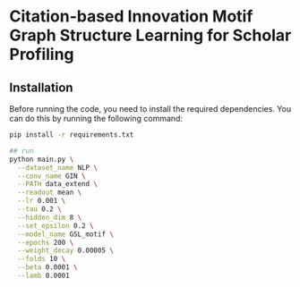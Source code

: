 # Citation-based Innovation Motif Graph Structure Learning for Scholar Profiling

## Installation

Before running the code, you need to install the required dependencies. You can do this by running the following command:

```bash
pip install -r requirements.txt

## run
python main.py \
  --dataset_name NLP \
  --conv_name GIN \
  --PATH data_extend \
  --readout mean \
  --lr 0.001 \
  --tau 0.2 \
  --hidden_dim 8 \
  --set_epsilon 0.2 \
  --model_name GSL_motif \
  --epochs 200 \
  --weight_decay 0.00005 \
  --folds 10 \
  --beta 0.0001 \
  --lamb 0.0001

